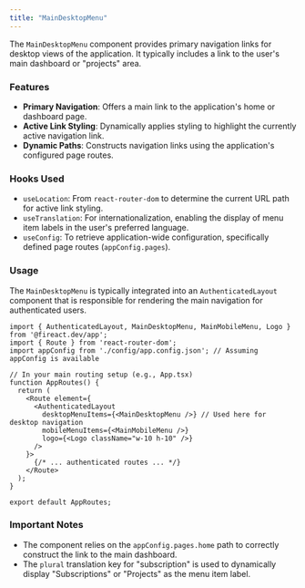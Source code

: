 ```yaml
---
title: "MainDesktopMenu"
---
```


The `MainDesktopMenu` component provides primary navigation links for desktop views of the application. It typically includes a link to the user's main dashboard or "projects" area.

### Features

- **Primary Navigation**: Offers a main link to the application's home or dashboard page.
- **Active Link Styling**: Dynamically applies styling to highlight the currently active navigation link.
- **Dynamic Paths**: Constructs navigation links using the application's configured page routes.

### Hooks Used

- `useLocation`: From `react-router-dom` to determine the current URL path for active link styling.
- `useTranslation`: For internationalization, enabling the display of menu item labels in the user's preferred language.
- `useConfig`: To retrieve application-wide configuration, specifically defined page routes (`appConfig.pages`).

### Usage

The `MainDesktopMenu` is typically integrated into an `AuthenticatedLayout` component that is responsible for rendering the main navigation for authenticated users.

```tsx
import { AuthenticatedLayout, MainDesktopMenu, MainMobileMenu, Logo } from '@fireact.dev/app';
import { Route } from 'react-router-dom';
import appConfig from './config/app.config.json'; // Assuming appConfig is available

// In your main routing setup (e.g., App.tsx)
function AppRoutes() {
  return (
    <Route element={
      <AuthenticatedLayout 
        desktopMenuItems={<MainDesktopMenu />} // Used here for desktop navigation
        mobileMenuItems={<MainMobileMenu />}
        logo={<Logo className="w-10 h-10" />}
      />
    }>
      {/* ... authenticated routes ... */}
    </Route>
  );
}

export default AppRoutes;
```

### Important Notes

- The component relies on the `appConfig.pages.home` path to correctly construct the link to the main dashboard.
- The `plural` translation key for "subscription" is used to dynamically display "Subscriptions" or "Projects" as the menu item label.
